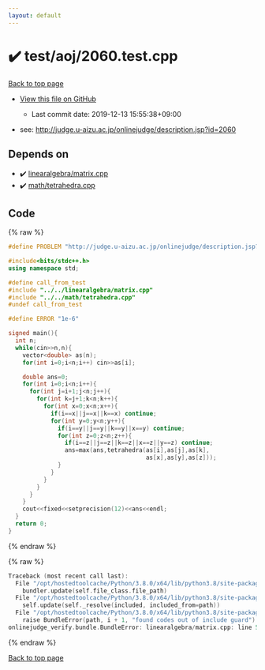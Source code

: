 ```yaml
---
layout: default
---
```


<!-- mathjax config similar to math.stackexchange -->
<script type="text/javascript" async
  src="https://cdnjs.cloudflare.com/ajax/libs/mathjax/2.7.5/MathJax.js?config=TeX-MML-AM_CHTML">
</script>
<script type="text/x-mathjax-config">
  MathJax.Hub.Config({
    TeX: { equationNumbers: { autoNumber: "AMS" }},
    tex2jax: {
      inlineMath: [ ['$','$'] ],
      processEscapes: true
    },
    "HTML-CSS": { matchFontHeight: false },
    displayAlign: "left",
    displayIndent: "2em"
  });
</script>

<script type="text/javascript" src="https://cdnjs.cloudflare.com/ajax/libs/jquery/3.4.1/jquery.min.js"></script>
<script src="https://cdn.jsdelivr.net/npm/jquery-balloon-js@1.1.2/jquery.balloon.min.js" integrity="sha256-ZEYs9VrgAeNuPvs15E39OsyOJaIkXEEt10fzxJ20+2I=" crossorigin="anonymous"></script>
<script type="text/javascript" src="../../../assets/js/copy-button.js"></script>
<link rel="stylesheet" href="../../../assets/css/copy-button.css" />


# :heavy_check_mark: test/aoj/2060.test.cpp

<a href="../../../index.html">Back to top page</a>

* <a href="{{ site.github.repository_url }}/blob/master/test/aoj/2060.test.cpp">View this file on GitHub</a>
    - Last commit date: 2019-12-13 15:55:38+09:00


* see: <a href="http://judge.u-aizu.ac.jp/onlinejudge/description.jsp?id=2060">http://judge.u-aizu.ac.jp/onlinejudge/description.jsp?id=2060</a>


## Depends on

* :heavy_check_mark: <a href="../../../library/linearalgebra/matrix.cpp.html">linearalgebra/matrix.cpp</a>
* :heavy_check_mark: <a href="../../../library/math/tetrahedra.cpp.html">math/tetrahedra.cpp</a>


## Code

<a id="unbundled"></a>
{% raw %}
```cpp
#define PROBLEM "http://judge.u-aizu.ac.jp/onlinejudge/description.jsp?id=2060"

#include<bits/stdc++.h>
using namespace std;

#define call_from_test
#include "../../linearalgebra/matrix.cpp"
#include "../../math/tetrahedra.cpp"
#undef call_from_test

#define ERROR "1e-6"

signed main(){
  int n;
  while(cin>>n,n){
    vector<double> as(n);
    for(int i=0;i<n;i++) cin>>as[i];

    double ans=0;
    for(int i=0;i<n;i++){
      for(int j=i+1;j<n;j++){
        for(int k=j+1;k<n;k++){
          for(int x=0;x<n;x++){
            if(i==x||j==x||k==x) continue;
            for(int y=0;y<n;y++){
              if(i==y||j==y||k==y||x==y) continue;
              for(int z=0;z<n;z++){
                if(i==z||j==z||k==z||x==z||y==z) continue;
                ans=max(ans,tetrahedra(as[i],as[j],as[k],
                                       as[x],as[y],as[z]));
              }
            }
          }
        }
      }
    }
    cout<<fixed<<setprecision(12)<<ans<<endl;
  }
  return 0;
}

```
{% endraw %}

<a id="bundled"></a>
{% raw %}
```cpp
Traceback (most recent call last):
  File "/opt/hostedtoolcache/Python/3.8.0/x64/lib/python3.8/site-packages/onlinejudge_verify/docs.py", line 340, in write_contents
    bundler.update(self.file_class.file_path)
  File "/opt/hostedtoolcache/Python/3.8.0/x64/lib/python3.8/site-packages/onlinejudge_verify/bundle.py", line 154, in update
    self.update(self._resolve(included, included_from=path))
  File "/opt/hostedtoolcache/Python/3.8.0/x64/lib/python3.8/site-packages/onlinejudge_verify/bundle.py", line 123, in update
    raise BundleError(path, i + 1, "found codes out of include guard")
onlinejudge_verify.bundle.BundleError: linearalgebra/matrix.cpp: line 5: found codes out of include guard

```
{% endraw %}

<a href="../../../index.html">Back to top page</a>

